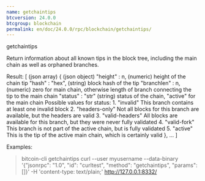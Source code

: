 ```yaml
---
name: getchaintips
btcversion: 24.0.0
btcgroup: blockchain
permalink: en/doc/24.0.0/rpc/blockchain/getchaintips/
---
```


getchaintips

Return information about all known tips in the block tree, including the main chain as well as orphaned branches.

Result:
[                        (json array)
  {                      (json object)
    "height" : n,        (numeric) height of the chain tip
    "hash" : "hex",      (string) block hash of the tip
    "branchlen" : n,     (numeric) zero for main chain, otherwise length of branch connecting the tip to the main chain
    "status" : "str"     (string) status of the chain, "active" for the main chain
                         Possible values for status:
                         1.  "invalid"               This branch contains at least one invalid block
                         2.  "headers-only"          Not all blocks for this branch are available, but the headers are valid
                         3.  "valid-headers"         All blocks are available for this branch, but they were never fully validated
                         4.  "valid-fork"            This branch is not part of the active chain, but is fully validated
                         5.  "active"                This is the tip of the active main chain, which is certainly valid
  },
  ...
]

Examples:
> bitcoin-cli getchaintips 
> curl --user myusername --data-binary '{"jsonrpc": "1.0", "id": "curltest", "method": "getchaintips", "params": []}' -H 'content-type: text/plain;' http://127.0.0.1:8332/


